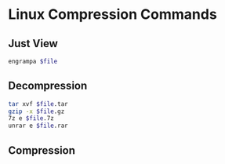 # Linux Compression Commands

## Just View 

```bash
engrampa $file
```

## Decompression

```bash
tar xvf $file.tar
gzip -x $file.gz
7z e $file.7z
unrar e $file.rar
```

## Compression